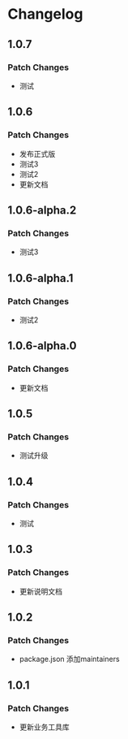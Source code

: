 # Changelog

## 1.0.7

### Patch Changes

- 测试

## 1.0.6

### Patch Changes

- 发布正式版
- 测试3
- 测试2
- 更新文档

## 1.0.6-alpha.2

### Patch Changes

- 测试3

## 1.0.6-alpha.1

### Patch Changes

- 测试2

## 1.0.6-alpha.0

### Patch Changes

- 更新文档

## 1.0.5

### Patch Changes

- 测试升级

## 1.0.4

### Patch Changes

- 测试

## 1.0.3

### Patch Changes

- 更新说明文档

## 1.0.2

### Patch Changes

- package.json 添加maintainers

## 1.0.1

### Patch Changes

- 更新业务工具库
